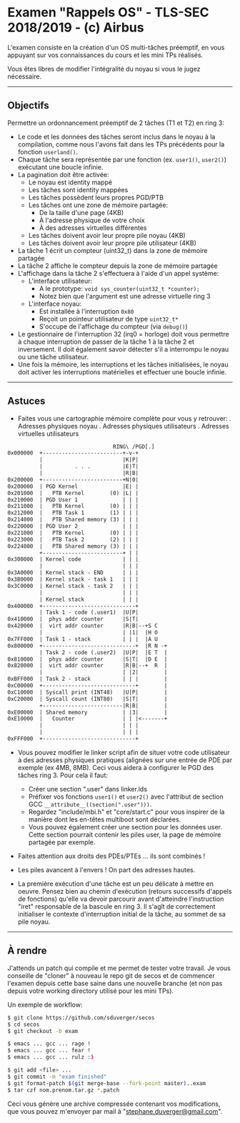 # Examen "Rappels OS" - TLS-SEC 2018/2019 - (c) Airbus

L'examen consiste en la création d'un OS multi-tâches préemptif, en vous appuyant sur vos connaissances du cours et les mini TPs réalisés.

Vous êtes libres de modifier l'intégralité du noyau si vous le jugez nécessaire.

---

## Objectifs

Permettre un ordonnancement préemptif de 2 tâches (T1 et T2) en ring 3:

 - Le code et les données des tâches seront inclus dans le noyau à la compilation, comme nous l'avons fait dans les TPs précédents pour la fonction `userland()`.
 - Chaque tâche sera représentée par une fonction (ex. `user1()`, `user2()`) exécutant une boucle infinie.
 - La pagination doit être activée:
   + Le noyau est identity mappé
   + Les tâches sont identity mappées
   + Les tâches possèdent leurs propres PGD/PTB
   + Les tâches ont une zone de mémoire partagée:
     - De la taille d'une page (4KB)
     - À l'adresse physique de votre choix
     - À des adresses virtuelles différentes
   + Les tâches doivent avoir leur propre pile noyau (4KB)
   + Les tâches doivent avoir leur propre pile utilisateur (4KB)
 - La tâche 1 écrit un compteur (uint32_t) dans la zone de mémoire partagée
 - La tâche 2 affiche le compteur depuis la zone de mémoire partagée
 - L'affichage dans la tâche 2 s'effectuera à l'aide d'un appel système:
   + L'interface utilisateur:
     - A le prototype: `void sys_counter(uint32_t *counter);`
     - Notez bien que l'argument est une adresse virtuelle ring 3
   + L'interface noyau:
     - Est installée à l'interruption `0x80`
     - Reçoit un pointeur utilisateur de type `uint32_t*`
     - S'occupe de l'affichage du compteur (via `debug()`)
 - Le gestionnaire de l'interruption 32 (irq0 = horloge) doit vous permettre à chaque interruption de passer de la tâche 1 à la tâche 2 et inversement. Il doit également savoir détecter s'il a interrompu le noyau ou une tâche utilisateur.
 - Une fois la mémoire, les interruptions et les tâches initialisées, le noyau doit activer les interruptions matérielles et effectuer une boucle infinie.

 ---

## Astuces

 - Faites vous une cartographie mémoire complète pour vous y retrouver:
   . Adresses physiques noyau
   . Adresses physiques utilisateurs
   . Adresses virtuelles utilisateurs

```txt
                                 RING\ /PGD[.]
0x000000  +-------------------------+-v-+
          |                         |K|P|
          |          . . .          |E|T|
          |                         |R|B|
0x200000  +-------------------------+N|0|
0x200000  | PGD Kernel              |E| |
0x201000  |   PTB Kernel        (0) |L| |
0x210000  | PGD User 1              | | |
0x211000  |   PTB Kernel        (0) | | |
0x212000  |   PTB Task 1        (1) | | |
0x214000  |   PTB Shared memory (3) | | |
0x220000  | PGD User 2              | | |
0x221000  |   PTB Kernel        (0) | | |
0x223000  |   PTB Task 2        (2) | | |
0x224000  |   PTB Shared memory (3) | | |
          +-------------------------+ | |
0x300000  | Kernel code             | | |
          |                         | | |
0x3A0000  | Kernel stack - END      | | |
0x3B0000  | Kernel stack - task 1   | | |
0x3C0000  | Kernel stack - task 2   | | |
          |                         | | |
          | Kernel stack            | | |
0x400000  +-----------------------------+
          | Task 1 - code (.user1)  |U|P|
0x410000  |  phys addr counter      |S|T|
0x420000  |  virt addr counter      |R|B|--+S C
          |                         | |1|  |H O
0x7FF000  | Task 1 - stack          | | |  |A U
0x800000  +-----------------------------+  |R N -+
          | Task 2 - code (.user2)  |U|P|  |E T  |
0x810000  |  phys addr counter      |S|T|  |D E  |
0x820000  |  virt addr counter      |R|B|--+  R  |
          |                         | |2|        |
0xBFF000  | Task 2 - stack          | | |        |
0xC00000  +-----------------------------+        |
0xC10000  | Syscall print (INT48)   |U|P|        |
0xC20000  | Syscall count (INT80)   |S|T|        |
          +-------------------------|R|B|        |
0xE00000  | Shared memory           | |3|        |
0xE10000  |   Counter               | | |<-------+
          |                         | | |
          |                         | | |
0xFFF000  +-----------------------------+
```

 - Vous pouvez modifier le linker script afin de situer votre code utilisateur à des adresses physiques pratiques (alignées sur une entrée de PDE par exemple (ex 4MB, 8MB). Ceci vous aidera à configurer le PGD des tâches ring 3. Pour cela il faut:
   + Créer une section ".user" dans linker.lds
   + Préfixer vos fonctions `user1()` et `user2()` avec l'attribut de section GCC `__attribute__((section(".user")))`.
   + Regardez "include/mbi.h" et "core/start.c" pour vous inspirer de la manière dont les en-têtes multiboot sont déclarées.
   + Vous pouvez également créer une section pour les données user. Cette section pourrait contenir les piles user, la page de mémoire partagée par exemple.

 - Faites attention aux droits des PDEs/PTEs ... ils sont combinés !

 - Les piles avancent à l'envers ! On part des adresses hautes.

 - La première exécution d'une tâche est un peu délicate à mettre en oeuvre. Pensez bien au chemin d'exécution (retours successifs d'appels de fonctions) qu'elle va devoir parcourir avant d'atteindre l'instruction "iret" responsable de la bascule en ring 3. Il s'agît de correctement initialiser le contexte d'interruption initial de la tâche, au sommet de sa pile noyau.

 ---

## À rendre

J'attends un patch qui compile et me permet de tester votre travail. Je vous conseille de "cloner" à nouveau le repo git de secos et de commencer l'examen depuis cette base saine dans une nouvelle branche (et non pas depuis votre working directory utilisé pour les mini TPs).

Un exemple de workflow:
```bash
$ git clone https://github.com/sduverger/secos
$ cd secos
$ git checkout -b exam

$ emacs ... gcc ... rage !
$ emacs ... gcc ... fear !
$ emacs ... gcc ... rulz :)

$ git add <file> ...
$ git commit -m "exam finished"
$ git format-patch $(git merge-base --fork-point master)..exam
$ tar czf nom.prenom.tar.gz *.patch
```

Ceci vous génère une archive compressée contenant vos modifications, que vous pouvez m'envoyer par mail à "stephane.duverger@gmail.com".
